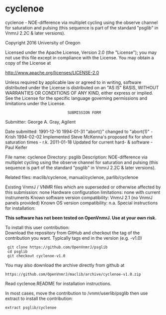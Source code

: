# cyclenoe
 cyclenoe - NOE-difference via multiplet cycling using the observe channel
 for
 saturation and pulsing (this sequence is part of the standard "psglib"
 in VnmrJ 2.2C & later versions).

 Copyright 2016 University of Oregon

 Licensed under the Apache License, Version 2.0 (the "License");
 you may not use this file except in compliance with the License.
 You may obtain a copy of the License at

   http://www.apache.org/licenses/LICENSE-2.0

 Unless required by applicable law or agreed to in writing, software
 distributed under the License is distributed on an "AS IS" BASIS,
 WITHOUT WARRANTIES OR CONDITIONS OF ANY KIND, either express or implied.
 See the License for the specific language governing permissions and
 limitations under the License.

                                SUBMISSION FORM

Submitter:      George A. Gray, Agilent

Date submitted: 1991-12-10
                1994-01-31 "abort()" changed to "abort(1)" - Krish
                1994-02-02 Implemented Steve McKenna's proposed fix for short
                           saturation times - r.k.
                2011-01-18 Updated for current hard- & software - Paul Keifer

File name:      cyclenoe
Directory:      psglib
Description:    NOE-difference via multiplet cycling using the observe channel
                for saturation and pulsing (this sequence is part of the
                standard "psglib" in VnmrJ 2.2C & later versions).

Related files:  maclib/cyclenoe, manual/cyclenoe, parlib/cyclenoe

Existing VnmrJ / VNMR files which are superseded or
otherwise affected by this submission:  none
Hardware configuration limitations:     none with current instruments
Known software version compatibility:   VnmrJ 2.1 (no VnmrJ panels provided)
Known OS version compatibility:         n.a.
Special instructions for installation:

**This software has not been tested on OpenVnmrJ. Use at your own risk.**

To install this user contribution:  
Download the repository from GitHub and checkout the tag of the contribution you want.
Typically tags end in the version (e.g. -v1.0)

     git clone https://github.com/OpenVnmrJ/psglib  
     cd psglib  
     git checkout cyclenoe-v1.0


You may also download the archive directly from github at

    https://github.com/OpenVnmrJ/maclib/archive/cyclenoe-v1.0.zip

Read cyclenoe.README for installation instructions.

In most cases, move the contribution to /vnmr/userlib/psglib 
then use extract to install the contribution:  

    extract psglib/cyclenoe